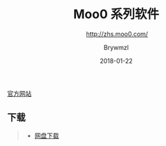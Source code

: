 ﻿---
layout:     post
title:      Moo0 系列软件
subtitle:  http://zhs.moo0.com/
date:       2018-01-22
author:     Brywmzl
header-img: img/Moo0/bg.jpg
catalog: true
tags:
---

[官方网站](http://zhs.moo0.com/)  

## 下载
>- [网盘下载](https://pan.baidu.com/s/1kXimTaZ)  